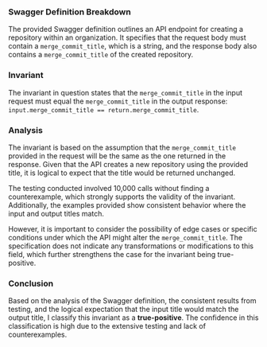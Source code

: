### Swagger Definition Breakdown
The provided Swagger definition outlines an API endpoint for creating a repository within an organization. It specifies that the request body must contain a `merge_commit_title`, which is a string, and the response body also contains a `merge_commit_title` of the created repository.

### Invariant
The invariant in question states that the `merge_commit_title` in the input request must equal the `merge_commit_title` in the output response: `input.merge_commit_title == return.merge_commit_title`.

### Analysis
The invariant is based on the assumption that the `merge_commit_title` provided in the request will be the same as the one returned in the response. Given that the API creates a new repository using the provided title, it is logical to expect that the title would be returned unchanged. 

The testing conducted involved 10,000 calls without finding a counterexample, which strongly supports the validity of the invariant. Additionally, the examples provided show consistent behavior where the input and output titles match.

However, it is important to consider the possibility of edge cases or specific conditions under which the API might alter the `merge_commit_title`. The specification does not indicate any transformations or modifications to this field, which further strengthens the case for the invariant being true-positive.

### Conclusion
Based on the analysis of the Swagger definition, the consistent results from testing, and the logical expectation that the input title would match the output title, I classify this invariant as a **true-positive**. The confidence in this classification is high due to the extensive testing and lack of counterexamples.
